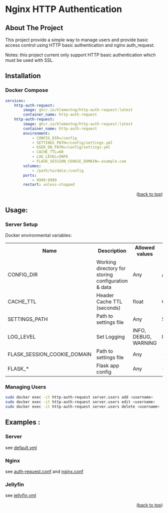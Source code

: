 
<a name="readme-top"></a>


# Nginx HTTP Authentication

<!-- ABOUT THE PROJECT -->
## About The Project

This project provide a simple way to manage users and provide basic access control using HTTP basic authentication and nginx auth_request. 

Notes: this project current only support HTTP basic authentication which must be used with SSL.

## Installation

### Docker Compose
```yaml
services:
    http-auth-request:
        image: ghcr.io/klementng/http-auth-request:latest
        container_name: http-auth-request
    http-auth-request:
        image: ghcr.io/klementng/http-auth-request:latest
        container_name: http-auth-request
        environment:
            - CONFIG_DIR=/config
            - SETTINGS_PATH=/config/settings.yml
            - USER_DB_PATH=/config/settings.yml
            - CACHE_TTL=60
            - LOG_LEVEL=INFO
            - FLASK_SESSION_COOKIE_DOMAIN=.example.com
        volumes:
            - /path/to/data:/config
        ports:
            - 9999:9999
        restart: unless-stopped
```
<p align="right">(<a href="#readme-top">back to top</a>)</p>

## Usage:

### Server Setup
Docker environmental variables:
<table>
  <tr>
    <th>Name</th>
    <th>Description</th>
    <th>Allowed values</th>
    <th>Default values</th>
  </tr>
  <tr>
    <td>CONFIG_DIR</td>
    <td>Working directory for storing configuration & data </td>
    <td>Any</td>
    <td>/config</td>
  </tr>
  <tr>
    <td>CACHE_TTL</td>
    <td>Header Cache TTL (seconds) </td>
    <td>float</td>
    <td>60</td>
  </tr>
  <tr>
    <td>SETTINGS_PATH</td>
    <td>Path to settings file</td>
    <td>Any</td>
    <td>${CONFIG_DIR}/settings.yml</td>
  </tr>
  <tr>
    <td>LOG_LEVEL</td>
    <td>Set Logging</td>
    <td>INFO, DEBUG, WARNING</td>
    <td>INFO</td>
  </tr>

  <tr>
    <td>FLASK_SESSION_COOKIE_DOMAIN</td>
    <td>Path to settings file</td>
    <td>Any</td>
    <td>-</td>
  </tr>

  <tr>
    <td>FLASK_*</td>
    <td>Flask app config</td>
    <td>Any</td>
    <td>-</td>
  </tr>

</table>  

### Managing Users
```bash
sudo docker exec -it http-auth-request server.users add <username>
sudo docker exec -it http-auth-request server.users edit <username>
sudo docker exec -it http-auth-request server.users delete <username>
```

## Examples :

### Server
see [default.yml](examples/default.yml)

### Nginx
see [auth-request.conf](examples/auth-request.conf)
and [nginx.conf](examples/nginx.conf)

### Jellyfin
see [jellyfin.yml](examples/jellyfin.yml)

<p align="right">(<a href="#readme-top">back to top</a>)</p>